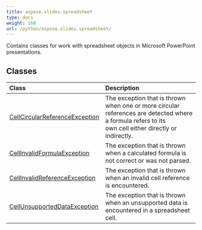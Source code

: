 ```yaml
---
title: aspose.slides.spreadsheet
type: docs
weight: 160
url: /python/aspose.slides.spreadsheet/
---
```



Contains classes for work with spreadsheet objects in Microsoft PowerPoint presentations.

## **Classes**
|**Class**|**Description**|
| :- | :- |
|[CellCircularReferenceException](/python/aspose.slides.spreadsheet/cellcircularreferenceexception/)|The exception that is thrown when one or more circular references are detected where a formula refers to its<br/>            own cell either directly or indirectly.|
|[CellInvalidFormulaException](/python/aspose.slides.spreadsheet/cellinvalidformulaexception/)|The exception that is thrown when a calculated formula is not correct or was not parsed.|
|[CellInvalidReferenceException](/python/aspose.slides.spreadsheet/cellinvalidreferenceexception/)|The exception that is thrown when an invalid cell reference is encountered.|
|[CellUnsupportedDataException](/python/aspose.slides.spreadsheet/cellunsupporteddataexception/)|The exception that is thrown when an unsupported data is encountered in a spreadsheet cell.|
